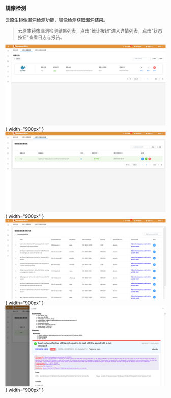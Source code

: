 ### 镜像检测

云原生镜像漏洞检测功能，镜像检测获取漏洞结果。

> 云原生镜像漏洞检测结果列表，点击"统计按钮"进入详情列表，点击"状态按钮"查看日志与报告。

![镜像检测](../img/user/image1.png){ width="900px" }
![镜像检测](../img/user/image2.png){ width="900px" }
![镜像检测](../img/user/image3.png){ width="900px" }
![镜像检测](../img/user/image4.png){ width="900px" }
